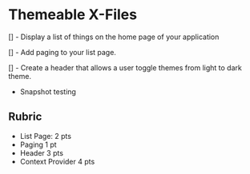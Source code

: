 # Themeable X-Files

[] - Display a list of things on the home page of your application

[] - Add paging to your list page.

[] - Create a header that allows a user toggle themes from light to dark theme.

* Snapshot testing

## Rubric

* List Page: 2 pts
* Paging 1 pt
* Header 3 pts
* Context Provider 4 pts